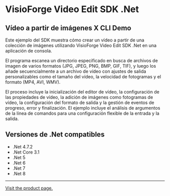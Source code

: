 ﻿# VisioForge Video Edit SDK .Net

## Vídeo a partir de imágenes X CLI Demo

Este ejemplo del SDK muestra cómo crear un vídeo a partir de una colección de imágenes utilizando VisioForge Video Edit SDK .Net en una aplicación de consola.

El programa escanea un directorio especificado en busca de archivos de imagen de varios formatos (JPG, JPEG, PNG, BMP, GIF, TIF), y luego los añade secuencialmente a un archivo de vídeo con ajustes de salida personalizables como el tamaño del vídeo, la velocidad de fotogramas y el formato (MP4, AVI, WMV).

El proceso incluye la inicialización del editor de vídeo, la configuración de las propiedades de vídeo, la adición de imágenes como fotogramas de vídeo, la configuración del formato de salida y la gestión de eventos de progreso, error y finalización. El ejemplo incluye el análisis de argumentos de la línea de comandos para una configuración flexible de la entrada y la salida.

## Versiones de .Net compatibles

* .Net 4.7.2
* .Net Core 3.1
* .Net 5
* .Net 6
* .Net 7
* .Net 8

---

[Visit the product page.](https://www.visioforge.com/video-edit-sdk-net)
